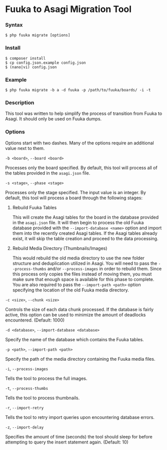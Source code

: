 Fuuka to Asagi Migration Tool
=============================

### Syntax

```
$ php fuuka migrate [options]
```

### Install

```
$ composer install
$ cp config.json.example config.json
$ (nano|vi) config.json
```

### Example

```
$ php fuuka migrate -b a -d fuuka -p /path/to/fuuka/boards/ -i -t
```

### Description

This tool was written to help simplify the process of transition from Fuuka to Asagi. It should only be used on Fuuka dumps.

### Options

Options start with two dashes. Many of the options require an additional value next to them.


`-b <board>`, `--board <board>`

Processes only the board specified. By default, this tool will process all of the tables provided in the `asagi.json` file.

`-s <stage>`, `--phase <stage>`

Processes only the stage specified. The input value is an integer. By default, this tool will process a board through the following stages:

1. Rebuild Fuuka Tables

    This will create the Asagi tables for the board in the database provided in the `asagi.json` file. It will then begin to process the old Fuuka database provided with the `--import-database <name>` option and import them into the recently created Asagi tables. If the Asagi tables already exist, it will skip the table creation and proceed to the data processing.

2. Rebuild Media Directory (Thumbnails/Images)

    This would rebuild the old media directory to use the new folder structure and deduplication utilized in Asagi. You will need to pass the `--process-thumbs` and/or `--process-images` in order to rebuild them. Since this process only copies the files instead of moving them, you must make sure that enough space is available for this phase to complete. You are also required to pass the `--import-path <path>` option specifying the location of the old Fuuka media directory.

`-c <size>`, `--chunk <size>`

Controls the size of each data chunk processed. If the database is fairly active, this option can be used to minimize the amount of deadlocks encountered. (Default: 1000)

`-d <database>`, `--import-database <database>`

Specify the name of the database which contains the Fuuka tables.

`-p <path>`, `--import-path <path>`

Specify the path of the media directory containing the Fuuka media files.

`-i`, `--process-images`

Tells the tool to process the full images.

`-t`, `--process-thumbs`

Tells the tool to process thumbnails.

`-r`, `--import-retry`

Tells the tool to retry import queries upon encountering database errors.

`-z`, `--import-delay`

Specifies the amount of time (seconds) the tool should sleep for before attempting to query the insert statement again. (Default: 10)

